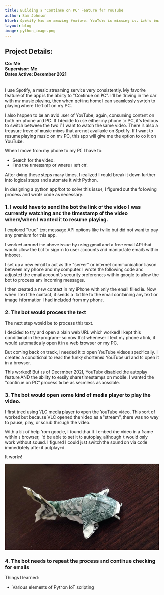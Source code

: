 ```yaml
---
title: Building a "Continue on PC" Feature for YouTube
author: Sam Johnson
blurb: Spotify has an amazing feature. YouTube is missing it. Let's build one with Python.
layout: blog
image: python_image.png
---
```

## Project Details:
#### Co: Me <br>Supervisor: Me <br>Dates Active: December 2021
<br>
I use Spotify, a music streaming service very consistently. My favorite feature of the app is the ability to "Continue on PC". I'll be driving in the car with my music playing, then when getting home I can seamlessly switch to playing where I left off on my PC.

I also happen to be an avid user of YouTube, again, consuming content on both my phone and PC. If I decide to use either my phone or PC, it's tedious to switch between the two if I want to watch the same video. There is also a treasure trove of music mixes that are not available on Spotify. If I want to resume playing music on my PC, this app will give me the option to do it on YouTube.

When I move from my phone to my PC I have to:
- Search for the video.
- Find the timestamp of where I left off.

After doing these steps many times, I realized I could break it down further into logical steps and automate it with Python.

In designing a python app/bot to solve this issue, I figured out the following process and wrote code as necessary.

### 1. I would have to send the bot the link of the video I was currently watching and the timestamp of the video where/when I wanted it to resume playing.

I explored "true" text message API options like twilio but did not want to pay any premium for this app.

I worked around the above issue by using gmail and a free email API that would allow the bot to sign in to user accounts and manipulate emails within inboxes.

I set up a new email to act as the "server" or internet communication liason between my phone and my computer. I wrote the following code and adjusted the email account's security preferences within google to allow the bot to process any incoming messages.



I then created a new contact in my iPhone with only the email filled in. Now when I text the contact, it sends a .txt file to the email containing any text or image information I had included from my phone.

### 2. The bot would process the text

The next step would be to process this text.

I decided to try and open a plain web URL which worked! I kept this conditional in the program--so now that whenever I text my phone a link, it would automatically open it in a web browser on my PC.

But coming back on track, I needed it to open YouTube videos specifically. I created a conditional to read the funky shortened YouTube url and to open it in a browser.



This worked! But as of December 2021, YouTube disabled the autoplay feature AND the ability to easily share timestamps on mobile. I wanted the "continue on PC" process to be as seamless as possible.

### 3. The bot would open some kind of media player to play the video.

I first tried using VLC media player to open the YouTube video. This sort of worked but because VLC opened the video as a "stream", there was no way to pause, play, or scrub through the video.

With a bit of help from google, I found that if I embed the video in a frame within a browser, I'd be able to set it to autoplay, although it would only work without sound. I figured I could just switch the sound on via code immediately after it autplayed.

   
It works!

<img src="\media\Project Pics 2021\PlasticOrigami\dollarkoi.jpg" alt="Case in point"/>

### 4. The bot needs to repeat the process and continue checking for emails

Things I learned:
- Various elements of Python IoT scripting
